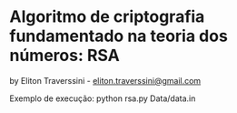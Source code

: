 # Algoritmo de criptografia fundamentado na teoria dos números: RSA

by Eliton Traverssini - <eliton.traverssini@gmail.com>

Exemplo de execução: python rsa.py Data/data.in